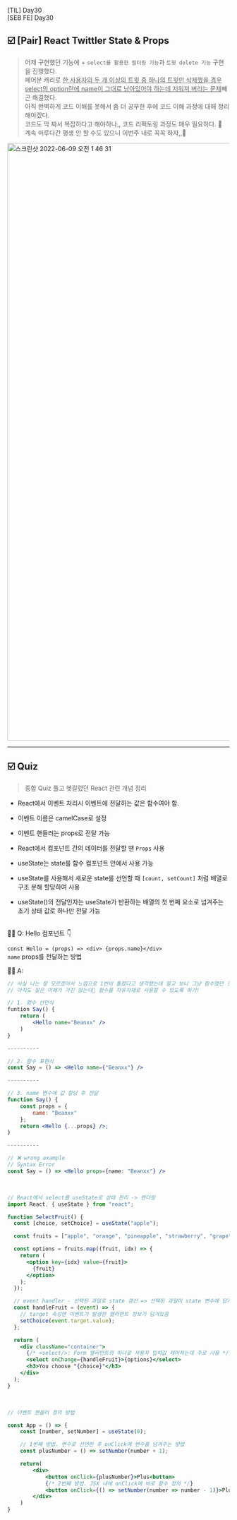 [TIL] Day30 <br/>
[SEB FE] Day30

## ☑️ [Pair] React Twittler State & Props

> 어제 구현했던 기능에 + `select를 활용한 필터링 기능`과 `트윗 delete 기능` 구현을 진행했다.<br/>
> 페어분 캐리로 <u>한 사용자의 두 개 이상의 트윗 중 하나의 트윗만 삭제했을 경우 select의 option란에 name이 그대로 남아있어야 하는데 지워져 버리는 문제</u>빼곤 해결했다. <br/>
> 아직 완벽하게 코드 이해를 못해서 좀 더 공부한 후에 코드 이해 과정에 대해 정리해야겠다.<br/>
> 코드도 막 짜서 복잡하다고 해야하나,, 코드 리팩토링 과정도 매우 필요하다. 🫠<br/>
> 계속 미루다간 평생 안 할 수도 있으니 이번주 내로 꼭꼭 하자,,💪

<img width="1354" alt="스크린샷 2022-06-09 오전 1 46 31" src="https://user-images.githubusercontent.com/64299610/172672344-cc6095ed-0539-4995-8bdc-a35335f82390.png">

<br/>

---

## ☑️ Quiz

> 종합 Quiz 풀고 헷갈렸던 React 관련 개념 정리

- React에서 이벤트 처리시 이벤트에 전달하는 값은 함수여야 함.
- 이벤트 이름은 camelCase로 설정
- 이벤트 핸들러는 props로 전달 가능
- React에서 컴포넌트 간의 데이터를 전달할 땐 `Props` 사용

- useState는 state를 함수 컴포넌트 안에서 사용 가능
- useState를 사용해서 새로운 state를 선언할 때 `[count, setCount]` 처럼 배열로 구조 분해 할당하여 사용
- useState()의 전달인자는 useState가 반환하는 배열의 첫 번째 요소로 넘겨주는 초기 상태 값로 하나만 전달 가능

<br/>
🤷‍♀️ Q: Hello 컴포넌트 👇

`const Hello = (props) => <div> {props.name}</div>` <br/>
`name` props를 전달하는 방법

🙆‍♀️ A:

```jsx
// 사실 나는 잘 모르겠어서 느낌으로 1번이 틀렸다고 생각했는데 알고 보니 그냥 함수였던 것,,
// 아직도 잘은 이해가 가진 않는다🥲 함수를 자유자재로 사용할 수 있도록 하기!

// 1. 함수 선언식
funtion Say() {
	return (
		<Hello name="Beanxx" />
	)
}

----------

// 2. 함수 표현식
const Say = () => <Hello name={"Beanxx"} />

----------

// 3. name 변수에 값 할당 후 전달
function Say() {
	const props = {
		name: "Beanxx"
	};
	return <Hello {...props} />;
}

----------

// ❌ wrong example
// Syntax Error
const Say = () => <Hello props={name: "Beanxx"} />
```

<br/>

```jsx
// React에서 select를 useState로 상태 관리 -> 렌더링
import React, { useState } from "react";

function SelectFruit() {
  const [choice, setChoice] = useState("apple");

  const fruits = ["apple", "orange", "pineapple", "strawberry", "grape"];

  const options = fruits.map((fruit, idx) => {
    return (
      <option key={idx} value={fruit}>
        {fruit}
      </option>
    );
  });

  // event handler - 선택된 과일로 state 갱신 => 선택된 과일이 state 변수에 담겨 갱신
  const handleFruit = (event) => {
    // target 속성엔 이벤트가 발생한 엘리먼트 정보가 담겨있음
    setChoice(event.target.value);
  };

  return (
    <div className="container">
      {/* <select/>: Form 엘리먼트의 하나로 사용자 입력값 제어하는데 주로 사용 */}
      <select onChange={handleFruit}>{options}</select>
      <h3>You choose "{choice}"</h3>
    </div>
  );
}
```

<br/>

```jsx
// 이벤트 핸들러 정의 방법

const App = () => {
	const [number, setNumber] = useState(0);

	// 1번째 방법. 변수로 선언한 후 onClick에 변수를 넘겨주는 방법
	const plusNumber = () => setNumber(number + 1);

	return(
		<div>
			<button onClick={plusNumber}>Plus<button>
			{/* 2번째 방법. JSX 내에 onClick에 바로 함수 정의 */}
			<button onClick={() => setNumber(number => number - 1)}>Plus<button>
		</div>
    )
}
```
